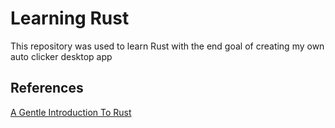 # Learning Rust

This repository was used to learn Rust with the end goal of creating my own auto clicker desktop app

## References

[A Gentle Introduction To Rust](https://stevedonovan.github.io/rust-gentle-intro/readme.html)
